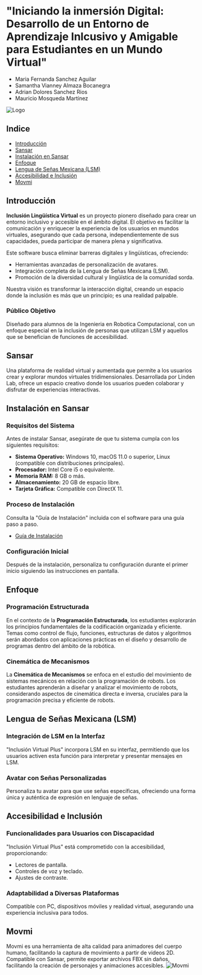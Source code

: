 # "Iniciando la inmersión Digital: Desarrollo de un Entorno de Aprendizaje Inlcusivo y Amigable para Estudiantes en un Mundo Virtual"

-  Maria Fernanda Sanchez Aguilar
-  Samantha Vianney Almaza Bocanegra
-  Adrian Dolores Sanchez Rios
-  Mauricio Mosqueda Martínez

![Logo](https://www.sansar.com/assets/images/homepage/Logo_Small.svg)
## Indice
- [Introducción](#introducción)
- [Sansar](#sansar)
- [Instalación en Sansar](#instalación-en-sansar)
- [Enfoque](#enfoque)
- [Lengua de Señas Mexicana (LSM)](#lengua-de-señas-mexicana-lsm)
- [Accesibilidad e Inclusión](#accesibilidad-e-inclusión)
- [Movmi](#movmi)

## Introducción

**Inclusión Lingüística Virtual** es un proyecto pionero diseñado para crear un entorno inclusivo y accesible en el ámbito digital. El objetivo es facilitar la comunicación y enriquecer la experiencia de los usuarios en mundos virtuales, asegurando que cada persona, independientemente de sus capacidades, pueda participar de manera plena y significativa.

Este software busca eliminar barreras digitales y lingüísticas, ofreciendo:

- Herramientas avanzadas de personalización de avatares.
- Integración completa de la Lengua de Señas Mexicana (LSM).
- Promoción de la diversidad cultural y lingüística de la comunidad sorda.

Nuestra visión es transformar la interacción digital, creando un espacio donde la inclusión es más que un principio; es una realidad palpable.

### Público Objetivo

Diseñado para alumnos de la Ingenieria en Robotica Computacional, con un enfoque especial en la inclusión de personas que utilizan LSM y aquellos que se benefician de funciones de accesibilidad.

## Sansar

Una plataforma de realidad virtual y aumentada que permite a los usuarios crear y explorar mundos virtuales tridimensionales. Desarrollada por Linden Lab, ofrece un espacio creativo donde los usuarios pueden colaborar y disfrutar de experiencias interactivas.



## Instalación en Sansar

### Requisitos del Sistema

Antes de instalar Sansar, asegúrate de que tu sistema cumpla con los siguientes requisitos:

- **Sistema Operativo:** Windows 10, macOS 11.0 o superior, Linux (compatible con distribuciones principales).
- **Procesador:** Intel Core i5 o equivalente.
- **Memoria RAM:** 8 GB o más.
- **Almacenamiento:** 20 GB de espacio libre.
- **Tarjeta Gráfica:** Compatible con DirectX 11.

### Proceso de Instalación

Consulta la "Guía de Instalación" incluida con el software para una guía paso a paso.
 - [Guía de Instalación](https://docs.sansar.com/untitled/sansarbasics/installationandcompatibility/install)

### Configuración Inicial

Después de la instalación, personaliza tu configuración durante el primer inicio siguiendo las instrucciones en pantalla.


## Enfoque

### Programación Estructurada

En el contexto de la **Programación Estructurada**, los estudiantes explorarán los principios fundamentales de la codificación organizada y eficiente. Temas como control de flujo, funciones, estructuras de datos y algoritmos serán abordados con aplicaciones prácticas en el diseño y desarrollo de programas dentro del ámbito de la robótica.

### Cinemática de Mecanismos

La **Cinemática de Mecanismos** se enfoca en el estudio del movimiento de sistemas mecánicos en relación con la programación de robots. Los estudiantes aprenderán a diseñar y analizar el movimiento de robots, considerando aspectos de cinemática directa e inversa, cruciales para la programación precisa y eficiente de robots.

## Lengua de Señas Mexicana (LSM)

### Integración de LSM en la Interfaz

"Inclusión Virtual Plus" incorpora LSM en su interfaz, permitiendo que los usuarios activen esta función para interpretar y presentar mensajes en LSM.

### Avatar con Señas Personalizadas

Personaliza tu avatar para que use señas específicas, ofreciendo una forma única y auténtica de expresión en lenguaje de señas.

## Accesibilidad e Inclusión

### Funcionalidades para Usuarios con Discapacidad

"Inclusión Virtual Plus" está comprometido con la accesibilidad, proporcionando:

- Lectores de pantalla.
- Controles de voz y teclado.
- Ajustes de contraste.

### Adaptabilidad a Diversas Plataformas

Compatible con PC, dispositivos móviles y realidad virtual, asegurando una experiencia inclusiva para todos.

## Movmi

Movmi es una herramienta de alta calidad para animadores del cuerpo humano, facilitando la captura de movimiento a partir de videos 2D. Compatible con Sansar, permite exportar archivos FBX sin daños, facilitando la creación de personajes y animaciones accesibles.
![Movmi](https://www.dealfuel.com/wp-content/uploads/2023/11/movmi-feature-image-450x281.jpg)




